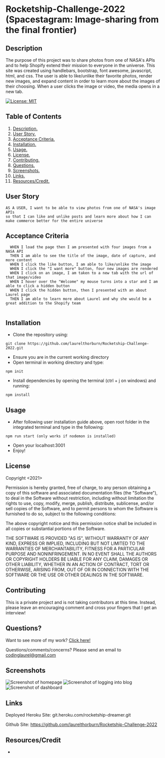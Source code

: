 # Rocketship-Challenge-2022 (Spacestagram: Image-sharing from the final frontier)

<a name="descsection"></a>
## Description

The purpose of this project was to share photos from one of NASA's APIs and to help Shopify extend their mission to everyone in the universe.   This site was created using handlebars, bootstrap, font awesome, javascript, html, and css.  The user is able to like/unlike their favorite photos, render new images, and expand content in order to learn more about the images of their choosing.  When a user clicks the image or video, the media opens in a new tab. 

[![License: MIT](https://img.shields.io/badge/License-MIT-yellow.svg)](https://opensource.org/licenses/MIT)

## Table of Contents
1. [ Description. ](#descsection)
2. [ User Story. ](#usersection)
3. [ Acceptance Criteria. ](#acceptancesection)
4. [ Installation. ](#installsection)
5. [ Usage. ](#usagesection)
6. [ License. ](#licensesection)
7. [ Contributing. ](#contribsection)
8. [ Questions. ](#questionssection)
9. [ Screenshots. ](#picsection)
10. [ Links. ](#linksection)
11. [ Resources/Credit. ](#creditsection)

<a name="usersection"></a>
## User Story
```
AS A USER, I want to be able to view photos from one of NASA's image APIs
so that I can like and unlike posts and learn more about how I can make commerce better for the entire universe
```

<a name="acceptancesection"></a>
## Acceptance Criteria
```
  WHEN I load the page then I am presented with four images from a NASA API
  THEN I am able to see the title of the image, date of capture, and more content
  WHEN I click the like button, I am able to like/unlike the image
  WHEN I click the "I want more" button, four new images are rendered
  WHEN I click on an image, I am taken to a new tab with the url of that image/video
  WHEN I hover over the "Welcome" my mouse turns into a star and I am able to click a hidden button
  WHEN I click the hidden button, then I presented with an about Laurel page
  THEN I am able to learn more about Laurel and why she would be a great addition to the Shopify team
  
```

<a name="installsection"></a>
## Installation
* Clone the repository using:
```
git clone https://github.com/laurelthorburn/Rocketship-Challenge-2022.git
```
* Ensure you are in the current working directory
* Open terminal in working directory and type:
```
npm init
```
* Install dependencies by opening the terminal (ctrl + j on windows) and running:
```
npm install
```

<a name="usagesection"></a>
## Usage
*  After following user installation guide above, open root folder in the integrated terminal and type in the following:
```
npm run start (only works if nodemon is installed)
```
* Open your localhost:3001 
* Enjoy!

<a name="licensesection"></a>
## License
Copyright <2021>

Permission is hereby granted, free of charge, to any person obtaining a copy of this software and associated documentation files (the "Software"), to deal in the Software without restriction, including without limitation the rights to use, copy, modify, merge, publish, distribute, sublicense, and/or sell copies of the Software, and to permit persons to whom the Software is furnished to do so, subject to the following conditions:

The above copyright notice and this permission notice shall be included in all copies or substantial portions of the Software.

THE SOFTWARE IS PROVIDED "AS IS", WITHOUT WARRANTY OF ANY KIND, EXPRESS OR IMPLIED, INCLUDING BUT NOT LIMITED TO THE WARRANTIES OF MERCHANTABILITY, FITNESS FOR A PARTICULAR PURPOSE AND NONINFRINGEMENT. IN NO EVENT SHALL THE AUTHORS OR COPYRIGHT HOLDERS BE LIABLE FOR ANY CLAIM, DAMAGES OR OTHER LIABILITY, WHETHER IN AN ACTION OF CONTRACT, TORT OR OTHERWISE, ARISING FROM, OUT OF OR IN CONNECTION WITH THE SOFTWARE OR THE USE OR OTHER DEALINGS IN THE SOFTWARE.

  <a name="contribsection"></a>
## Contributing
  
This is a private project and is not taking contributors at this time.  Instead, please leave an encouraging comment and cross your fingers that I get an interview!

  <a name="questionssection"></a>
## Questions?
  Want to see more of my work? [Click here!](https://github.com/laurelthorburn)

  Questions/comments/concerns? Please send an email to codinglaurel@gmail.com

  <a name="picsection"></a>
  ## Screenshots
  ![Screenshot of homepage](./public/media/screenshot2.png)
  ![Screenshot of logging into blog](./public/media/screenshot1.png)
  ![Screenshot of dashboard](./public/media/screenshot3.png)

  <a name="linksection"></a>
  ## Links
  
  Deployed Heroku Site: git.heroku.com/rocketship-dreamer.git

  Github Site: https://github.com/laurelthorburn/Rocketship-Challenge-2022

  <a name="creditsection"></a>
## Resources/Credit
* 
